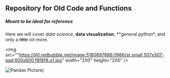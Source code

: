 ## Repository for Old Code and Functions   

##### Meant to be ideal for reference   

Here we will cover *data science*, **data visualization**, **_general python_*, and only a ~~little~~ lot more.   










<img src=""https://ih1.redbubble.net/image.5180697688.0966/st,small,507x507-pad,600x600,f8f8f8.u1.jpg" width="200" height="200" />

![Pandas Picture](https://ih1.redbubble.net/image.5180697688.0966/st,small,507x507-pad,600x600,f8f8f8.u1.jpg))


